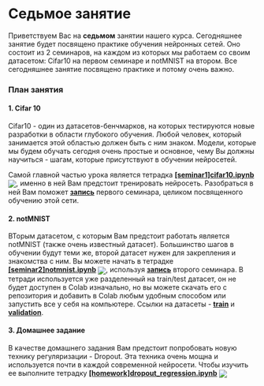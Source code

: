 
# Седьмое занятие
Приветствуем Вас на **седьмом** занятии нашего курса. Сегодняшнее занятие будет посвящено практике обучения нейронных сетей. Оно состоит из 2 семинаров, на каждом из которых мы работаем со своим датасетом: Cifar10 на первом семинаре и notMNIST на втором. Все сегодняшнее занятие посвящено практике и потому очень важно.

### План занятия
#### 1. Cifar 10
Cifar10 - один из датасетов-бенчмарков, на которых тестируются новые разработки в области глубокого обучения. Любой человек, который занимается этой областью должен быть с ним знаком. Модели, которые мы будем обучать сегодня очень простые и основное, чему Вы должны научиться - шагам, которые присутствуют в обучении нейросетей.

Самой главной частью урока является тетрадка [**[seminar1]cifar10.ipynb**](./[seminar1]cifar10.ipynb) [<img src="https://colab.research.google.com/assets/colab-badge.svg" align="center">](https://colab.research.google.com/drive/1md1mT_-9hUQR0moK7koHPdMRLKeNdlS5), именно в ней Вам предстоит тренировать нейросеть. Разобраться в ней Вам поможет [**запись**](https://www.youtube.com/watch?v=sODip3gxeyQ) первого семинара, целиком посвященного обучению этой сети.

#### 2. notMNIST
ВТорым датасетом, с которым Вам предстоит работать является notMNIST (также очень известный датасет). Большинство шагов  в обучении будут теми же, второй датасет нужен для закрепления и знакомства с ним. Вы можете начать в тетрадке [**[seminar2]notmnist.ipynb**](./[seminar2]notmnist.ipynb) [<img src="https://colab.research.google.com/assets/colab-badge.svg" align="center">](https://colab.research.google.com/drive/1reFpIeEh8r2Gzi6ePggyHfuHYwgG3B_e), используя [**запись**](https://www.youtube.com/watch?v=h9bLT3c4_xw) второго семинара. В тетради используется уже разделенный на train/test датасет, он не будет доступен в Colab изначально, но вы можете скачать его с репозитория и добавить в Colab любым удобным способом или запустить все у себя на компьютере. Ссылки на датасеты - [**train**](./notMNIST_train.zip) и [**validation**](./notMNIST_val.zip).

#### 3. Домашнее задание
В качестве домашнего задания Вам предстоит попробовать новую технику регуляризации - Dropout. Эта техника очень мощна и используется почти в каждой современной нейросети. Чтобы изучить ее выполните тетрадку [**[homework]dropout_regression.ipynb**](./[homework]dropout_regression.ipynb) [<img src="https://colab.research.google.com/assets/colab-badge.svg" align="center">](https://colab.research.google.com/drive/1m_s1QmSSQtC3Bn0U9PwDV8DXRI23lMvt)
